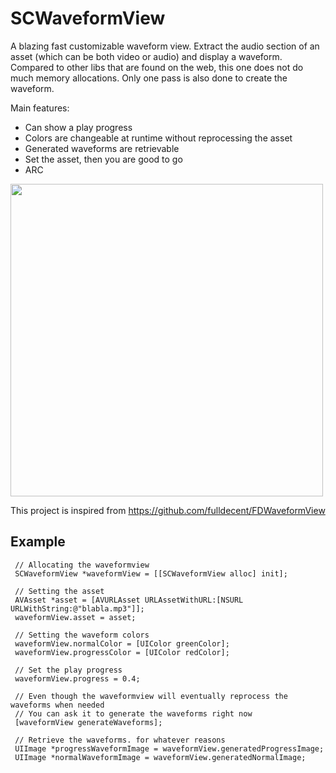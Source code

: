 SCWaveformView
==============

A blazing fast customizable waveform view. Extract the audio section of an asset (which can be both video or audio) and display a waveform. Compared to other libs that are found on the web, this one does not do much memory allocations. Only one pass is also done to create the waveform.

Main features:
  * Can show a play progress
  * Colors are changeable at runtime without reprocessing the asset
  * Generated waveforms are retrievable
  * Set the asset, then you are good to go
  * ARC

<img src="http://i.imgur.com/dVGhYBk.png" width=500>

This project is inspired from https://github.com/fulldecent/FDWaveformView

Example
-------

     // Allocating the waveformview
     SCWaveformView *waveformView = [[SCWaveformView alloc] init];
     
     // Setting the asset
     AVAsset *asset = [AVURLAsset URLAssetWithURL:[NSURL URLWithString:@"blabla.mp3"]];
     waveformView.asset = asset;
     
     // Setting the waveform colors
     waveformView.normalColor = [UIColor greenColor];
     waveformView.progressColor = [UIColor redColor];
     
     // Set the play progress
     waveformView.progress = 0.4;
     
     // Even though the waveformview will eventually reprocess the waveforms when needed
     // You can ask it to generate the waveforms right now
     [waveformView generateWaveforms];
     
     // Retrieve the waveforms. for whatever reasons
     UIImage *progressWaveformImage = waveformView.generatedProgressImage;
     UIImage *normalWaveformImage = waveformView.generatedNormalImage;
     
